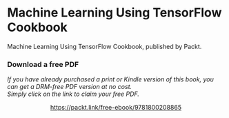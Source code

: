 


# Machine Learning Using TensorFlow Cookbook
Machine Learning Using TensorFlow Cookbook, published by Packt.
### Download a free PDF

 <i>If you have already purchased a print or Kindle version of this book, you can get a DRM-free PDF version at no cost.<br>Simply click on the link to claim your free PDF.</i>
<p align="center"> <a href="https://packt.link/free-ebook/9781800208865">https://packt.link/free-ebook/9781800208865 </a> </p>